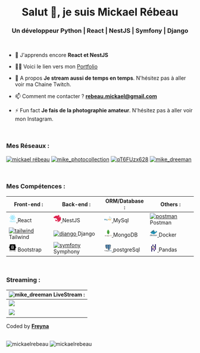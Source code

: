 <h1 align="center">Salut 👋, je suis Mickael Rébeau</h1>
<h3 align="center">Un développeur Python | React | NestJS | Symfony | Django</h3>

<br/>

- 🌱 J'apprends encore **React et NestJS**

- 👨‍💻 Voici le lien vers mon [Portfolio]([https://mickaelrebeau.github.io/Portfolio-React/](https://mike-dreeman-portfolio.vercel.app/))

- 💬 A propos **Je stream aussi de temps en temps**. N'hésitez pas à aller voir ma Chaine Twitch.

- 📫 Comment me contacter ? **rebeau.mickael@gmail.com**

- ⚡ Fun fact **Je fais de la photographie amateur**. N'hésitez pas à aller voir mon Instagram. 

<br/>

### Mes Réseaux :
<p align="left">
<a href="https://www.linkedin.com/in/mickael-r%C3%A9beau/" target="blank"><img align="center" src="https://raw.githubusercontent.com/rahuldkjain/github-profile-readme-generator/master/src/images/icons/Social/linked-in-alt.svg" alt="mickael rébeau" height="30" width="40" /></a> 
<a href="https://instagram.com/mike_photocollection" target="blank"><img align="center" src="https://raw.githubusercontent.com/rahuldkjain/github-profile-readme-generator/master/src/images/icons/Social/instagram.svg" alt="mike_photocollection" height="30" width="40" /></a>
<a href="https://discord.gg/qT6FUzx628" target="blank"><img align="center" src="https://raw.githubusercontent.com/rahuldkjain/github-profile-readme-generator/master/src/images/icons/Social/discord.svg" alt="qT6FUzx628" height="30" width="40" /></a>
<a href="https://www.twitch.tv/mike_dreeman" target="blank"><img align="center" src="https://raw.githubusercontent.com/rahuldkjain/github-profile-readme-generator/master/src/images/icons/Social/twitch.svg" alt="mike_dreeman" height="30" width="40" /></a>
</p>

</br>

### Mes Compétences :

| Front-end : | Back-end : | ORM/Database : | Others : |
|-----------------------------------------------------------------------------------------|-------------------------------------------------------------------------------------------|---|---|
|<a href="https://reactjs.org/" target="_blank" rel="noreferrer"> <img src="https://raw.githubusercontent.com/devicons/devicon/master/icons/react/react-original-wordmark.svg" alt="react" width="20" height="20"/> </a> React   |<a href="https://nestjs.com/" target="_blank" rel="noreferrer"> <img src="https://raw.githubusercontent.com/devicons/devicon/master/icons/nestjs/nestjs-plain.svg" alt="nestjs" width="20" height="20"/> </a> NestJS   |<a href="https://www.mysql.com/" target="_blank" rel="noreferrer"> <img src="https://raw.githubusercontent.com/devicons/devicon/master/icons/mysql/mysql-original-wordmark.svg" alt="mysql" width="20" height="20"/> </a> MySql     |<a href="https://postman.com" target="_blank" rel="noreferrer"> <img src="https://www.vectorlogo.zone/logos/getpostman/getpostman-icon.svg" alt="postman" width="20" height="20"/> </a> Postman |
|<a href="https://tailwindcss.com/" target="_blank" rel="noreferrer"> <img src="https://www.vectorlogo.zone/logos/tailwindcss/tailwindcss-icon.svg" alt="tailwind" width="20" height="20"/> </a> Tailwind     |<a href="https://www.djangoproject.com/" target="_blank" rel="noreferrer"> <img src="https://cdn.worldvectorlogo.com/logos/django.svg" alt="django" width="20" height="20"/> </a> Django   |<a href="https://www.mongodb.com/" target="_blank" rel="noreferrer"> <img src="https://raw.githubusercontent.com/devicons/devicon/master/icons/mongodb/mongodb-original-wordmark.svg" alt="mongodb" width="20" height="20"/> </a> MongoDB  |<a href="https://www.docker.com/" target="_blank" rel="noreferrer"> <img src="https://raw.githubusercontent.com/devicons/devicon/master/icons/docker/docker-original-wordmark.svg" alt="docker" width="20" height="20"/> </a> Docker |
|<a href="https://getbootstrap.com" target="_blank" rel="noreferrer"><img src="https://raw.githubusercontent.com/devicons/devicon/master/icons/bootstrap/bootstrap-plain-wordmark.svg" alt="bootstrap" width="20" height="20"/></a>  Bootstrap     |<a href="https://symfony.com" target="_blank" rel="noreferrer"> <img src="https://symfony.com/logos/symfony_black_03.svg" alt="symfony" width="20" height="20"/> </a> Symphony |<a href="https://www.postgresql.org" target="_blank" rel="noreferrer"> <img src="https://raw.githubusercontent.com/devicons/devicon/master/icons/postgresql/postgresql-original-wordmark.svg" alt="postgresql" width="20" height="20"/> </a> postgreSql  |<a href="https://pandas.pydata.org/" target="_blank" rel="noreferrer"> <img src="https://raw.githubusercontent.com/devicons/devicon/2ae2a900d2f041da66e950e4d48052658d850630/icons/pandas/pandas-original.svg" alt="pandas" width="20" height="20"/> </a> Pandas |

<br/>

### Streaming :

|<img src="https://raw.githubusercontent.com/rahuldkjain/github-profile-readme-generator/master/src/images/icons/Social/twitch.svg" alt="mike_dreeman" height="20" width="20" />  LiveStream : |
|----------------------------------------------------------------------------------------------------------------------------|
| [![](https://static-cdn.jtvnw.net/previews-ttv/live_user_mike_dreeman-384x216.jpg)](https://www.twitch.tv/mike_dreeman)        |
| [![](https://y6eyebw4fsjaif3tv75cs2dgna0sjgog.lambda-url.eu-north-1.on.aws/?streamer=mike_dreeman)](https://www.twitch.tv/mike_dreeman) |

Coded by [**Freyna**](https://github.com/Frayna/Frayna)

<br/>

<img src="https://github-readme-stats.vercel.app/api/top-langs?username=mickaelrebeau&show_icons=true&locale=en&layout=compact" alt="mickaelrebeau" />

<img src="https://github-readme-stats.vercel.app/api?username=mickaelrebeau&show_icons=true&locale=en" alt="mickaelrebeau" />

